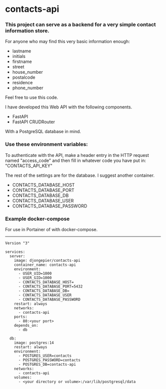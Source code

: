 # contacts-api

### This project can serve as a backend for a very simple contact information store.

For anyone who may find this very basic information enough:

* lastname
* initials
* firstname
* street
* house_number
* postalcode
* residence
* phone_number

Feel free to use this code.

I have developed this Web API with the following components.

* FastAPI
* FastAPI CRUDRouter

With a PostgreSQL database in mind.

### Use these environment variables:

To authenticate with the API, make a header entry in the HTTP request named "access_code" and then fill in whatever code
you have put in: "CONTACTS_API_KEY" 

The rest of the settings are for the database. I suggest another container.
* CONTACTS_DATABASE_HOST
* CONTACTS_DATABASE_PORT
* CONTACTS_DATABASE_DB
* CONTACTS_DATABASE_USER
* CONTACTS_DATABASE_PASSWORD

### Example docker-compose

For use in Portainer of with docker-compose.

---
```
Version "3"

services:
  server:
    image: djongepier/contacts-api
    container_name: contacts-api
    environment:
      - USER_UID=1000
      - USER_GID=1000
      - CONTACTS_DATABASE_HOST=
      - CONTACTS_DATABASE_PORT=5432
      - CONTACTS_DATABASE_DB=
      - CONTACTS_DATABASE_USER
      - CONTACTS_DATABASE_PASSWORD
    restart: always
    networks:
      - contacts-api
    ports:
      - 80:<your port>
    depends_on:
      - db
   
  db:
    image: postgres:14
    restart: always
    environment:
      - POSTGRES_USER=contacts
      - POSTGRES_PASSWORD=contacts
      - POSTGRES_DB=contacts-api
    networks:
      - contacts-api
    volumes:
      - <your directory or volume>:/var/lib/postgresql/data
```